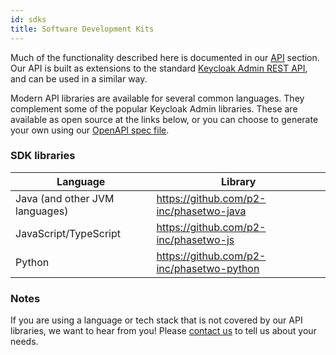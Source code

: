 ```yaml
---
id: sdks
title: Software Development Kits
---
```


Much of the functionality described here is documented in our [API](/api/phase-two-admin-rest-api) section. Our API is built as extensions to the standard [Keycloak Admin REST API](https://www.keycloak.org/docs-api/20.0.1/rest-api/index.html), and can be used in a similar way.

Modern API libraries are available for several common languages. They complement some of the popular Keycloak Admin libraries. These are available as open source at the links below, or you can choose to generate your own using our [OpenAPI spec file](https://raw.githubusercontent.com/p2-inc/phasetwo-docs/main/openapi.yaml).

### SDK libraries

| Language                       | Library                                   |
| ------------------------------ | ----------------------------------------- |
| Java (and other JVM languages) | https://github.com/p2-inc/phasetwo-java   |
| JavaScript/TypeScript          | https://github.com/p2-inc/phasetwo-js     |
| Python                         | https://github.com/p2-inc/phasetwo-python |

### Notes

If you are using a language or tech stack that is not covered by our API libraries, we want to hear from you! Please [contact us](mailto:support@phasetwo.io) to tell us about your needs.
